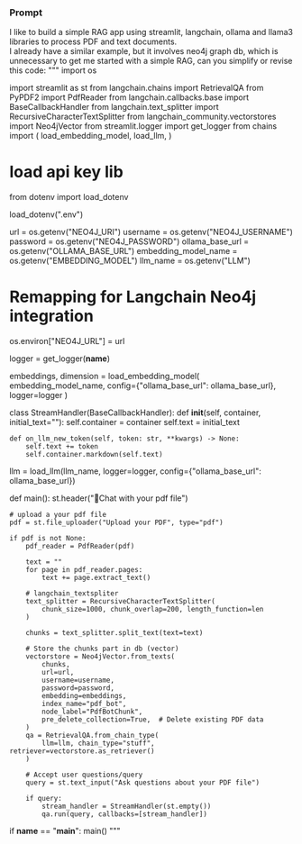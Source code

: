 


### Prompt

I like to build a simple RAG app using streamlit, langchain, ollama and llama3 libraries to process PDF and text documents.  
I already have a similar example, but it involves neo4j graph db, which is unnecessary to get me started with a simple RAG, 
can you simplify or revise this code: 
""" 
import os

import streamlit as st
from langchain.chains import RetrievalQA
from PyPDF2 import PdfReader
from langchain.callbacks.base import BaseCallbackHandler
from langchain.text_splitter import RecursiveCharacterTextSplitter
from langchain_community.vectorstores import Neo4jVector
from streamlit.logger import get_logger
from chains import (
    load_embedding_model,
    load_llm,
)

# load api key lib
from dotenv import load_dotenv

load_dotenv(".env")


url = os.getenv("NEO4J_URI")
username = os.getenv("NEO4J_USERNAME")
password = os.getenv("NEO4J_PASSWORD")
ollama_base_url = os.getenv("OLLAMA_BASE_URL")
embedding_model_name = os.getenv("EMBEDDING_MODEL")
llm_name = os.getenv("LLM")
# Remapping for Langchain Neo4j integration
os.environ["NEO4J_URL"] = url

logger = get_logger(__name__)


embeddings, dimension = load_embedding_model(
    embedding_model_name, config={"ollama_base_url": ollama_base_url}, logger=logger
)


class StreamHandler(BaseCallbackHandler):
    def __init__(self, container, initial_text=""):
        self.container = container
        self.text = initial_text

    def on_llm_new_token(self, token: str, **kwargs) -> None:
        self.text += token
        self.container.markdown(self.text)


llm = load_llm(llm_name, logger=logger, config={"ollama_base_url": ollama_base_url})


def main():
    st.header("📄Chat with your pdf file")

    # upload a your pdf file
    pdf = st.file_uploader("Upload your PDF", type="pdf")

    if pdf is not None:
        pdf_reader = PdfReader(pdf)

        text = ""
        for page in pdf_reader.pages:
            text += page.extract_text()

        # langchain_textspliter
        text_splitter = RecursiveCharacterTextSplitter(
            chunk_size=1000, chunk_overlap=200, length_function=len
        )

        chunks = text_splitter.split_text(text=text)

        # Store the chunks part in db (vector)
        vectorstore = Neo4jVector.from_texts(
            chunks,
            url=url,
            username=username,
            password=password,
            embedding=embeddings,
            index_name="pdf_bot",
            node_label="PdfBotChunk",
            pre_delete_collection=True,  # Delete existing PDF data
        )
        qa = RetrievalQA.from_chain_type(
            llm=llm, chain_type="stuff", retriever=vectorstore.as_retriever()
        )

        # Accept user questions/query
        query = st.text_input("Ask questions about your PDF file")

        if query:
            stream_handler = StreamHandler(st.empty())
            qa.run(query, callbacks=[stream_handler])


if __name__ == "__main__":
    main()
"""